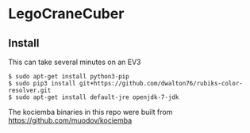 # LegoCraneCuber


## Install
This can take several minutes on an EV3
```
$ sudo apt-get install python3-pip
$ sudo pip3 install git+https://github.com/dwalton76/rubiks-color-resolver.git
$ sudo apt-get install default-jre openjdk-7-jdk

```

The kociemba binaries in this repo were built from https://github.com/muodov/kociemba
